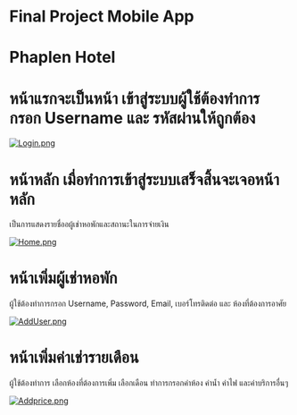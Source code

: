 # Final Project Mobile App
# Phaplen Hotel  


# หน้าแรกจะเป็นหน้า เข้าสู่ระบบผู้ใช้ต้องทำการกรอก Username และ รหัสผ่านให้ถูกต้อง

[![Login.png](https://i.postimg.cc/k4KXRfXk/Login.png)](https://postimg.cc/G831ZPDQ)

# หน้าหลัก เมื่อทำการเข้าสู่ระบบเสร็จสิ้นจะเจอหน้าหลัก 
เป็นการแสดงรายชื่ออผู้เช่าหอพักและสถานะในการจ่ายเงิน

[![Home.png](https://i.postimg.cc/WzSV0KRf/Home.png)](https://postimg.cc/RJ32BgZc)

# หน้าเพิ่มผู้เช่าหอพัก
ผู้ใช้ต้องทำการกรอก Username, Password, Email, เบอร์โทรติดต่อ และ ห้องที่ต้องการอาศัย

[![AddUser.png](https://i.postimg.cc/X7THQLV2/AddUser.png)](https://postimg.cc/mtyyrQ1M)

# หน้าเพิ่มค่าเช่ารายเดือน
ผู้ใช้ต้องทำการ เลือกห้องที่ต้องการเพิ่ม เลือกเดือน ทำการกรอกค่าห้อง ค่าน้ำ ค่าไฟ และค่าบริการอื่นๆ

[![Addprice.png](https://i.postimg.cc/Wz93st43/Addprice.png)](https://postimg.cc/QKTsb81G)
